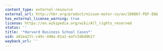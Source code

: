 ```yaml
---
content_type: external-resource
external_url: http://hbr.org/product/nissan-motor-co/an/200067-PDF-ENG
has_external_license_warning: true
license: https://en.wikipedia.org/wiki/All_rights_reserved
status: ''
title: '*Harvard Business School Cases*'
uid: a81ea27c-c49c-448a-81a1-eafc5dbd8617
wayback_url: ''
---
```

